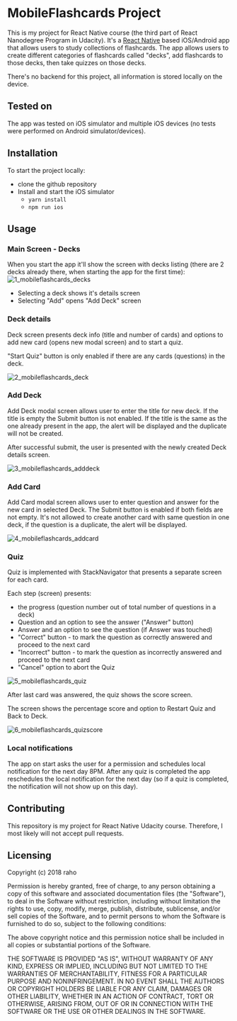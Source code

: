 # MobileFlashcards Project

This is my project for React Native course (the third part of React Nanodegree Program in Udacity). It's a [React Native](https://facebook.github.io/react-native/) based iOS/Android app that allows users to study collections of flashcards. The app allows users to create different categories of flashcards called "decks", add flashcards to those decks, then take quizzes on those decks.

There's no backend for this project, all information is stored locally on the device.


## Tested on

The app was tested on iOS simulator and multiple iOS devices (no tests were performed on Android simulator/devices).


## Installation

To start the project locally:

* clone the github repository
* Install and start the iOS simulator
    - `yarn install`
    - `npm run ios`


## Usage

### Main Screen - Decks

When you start the app it'll show the screen with decks listing (there are 2 decks already there, when starting the app for the first time):
![1_mobileflashcards_decks](https://user-images.githubusercontent.com/611602/34470832-984d56ec-ef3a-11e7-9333-87231b5074c3.png)

* Selecting a deck shows it's details screen
* Selecting "Add" opens "Add Deck" screen

### Deck details

Deck screen presents deck info (title and number of cards) and options to add new card (opens new modal screen) and to start a quiz.

"Start Quiz" button is only enabled if there are any cards (questions) in the deck.

![2_mobileflashcards_deck](https://user-images.githubusercontent.com/611602/34470852-eaa0cf1e-ef3a-11e7-859c-9af49541c0b8.png)

### Add Deck

Add Deck modal screen allows user to enter the title for new deck. If the title is empty the Submit button is not enabled.
If the title is the same as the one already present in the app, the alert will be displayed and the duplicate will not be created.

After successful submit, the user is presented with the newly created Deck details screen.

![3_mobileflashcards_adddeck](https://user-images.githubusercontent.com/611602/34470862-2fc5a678-ef3b-11e7-84a8-453cbb801c27.png)

### Add Card

Add Card modal screen allows user to enter question and answer for the new card in selected Deck. 
The Submit button is enabled if both fields are not empty.
It's not allowed to create another card with same question in one deck, if the question is a duplicate, the alert will be displayed.

![4_mobileflashcards_addcard](https://user-images.githubusercontent.com/611602/34470883-7de382bc-ef3b-11e7-8c0f-5b6b9ac7fb75.png)

### Quiz

Quiz is implemented with StackNavigator that presents a separate screen for each card.

Each step (screen) presents:

* the progress (question number out of total number of questions in a deck)
* Question and an option to see the answer ("Answer" button)
* Answer and an option to see the question (if Answer was touched)
* "Correct" button - to mark the question as correctly answered and proceed to the next card
* "Incorrect" button - to mark the question as incorrectly answered and proceed to the next card
* "Cancel" option to abort the Quiz

![5_mobileflashcards_quiz](https://user-images.githubusercontent.com/611602/34470898-cce879d0-ef3b-11e7-999f-40f25b5061c0.png)

After last card was answered, the quiz shows the score screen.

The screen shows the percentage score and option to Restart Quiz and Back to Deck.

![6_mobileflashcards_quizscore](https://user-images.githubusercontent.com/611602/34470930-5b327452-ef3c-11e7-86d5-4ba63e334ec2.png)


### Local notifications

The app on start asks the user for a permission and schedules local notification for the next day 8PM. After any quiz is completed the app reschedules the local notification for the next day (so if a quiz is completed, the notification will not show up on this day).


## Contributing

This repository is my project for React Native Udacity course. Therefore, I most likely will not accept pull requests.


## Licensing

Copyright (c) 2018 raho

Permission is hereby granted, free of charge, to any person obtaining a copy of this software and associated documentation files (the "Software"), to deal in the Software without restriction, including without limitation the rights to use, copy, modify, merge, publish, distribute, sublicense, and/or sell copies of the Software, and to permit persons to whom the Software is furnished to do so, subject to the following conditions:

The above copyright notice and this permission notice shall be included in all copies or substantial portions of the Software.

THE SOFTWARE IS PROVIDED "AS IS", WITHOUT WARRANTY OF ANY KIND, EXPRESS OR IMPLIED, INCLUDING BUT NOT LIMITED TO THE WARRANTIES OF MERCHANTABILITY, FITNESS FOR A PARTICULAR PURPOSE AND NONINFRINGEMENT. IN NO EVENT SHALL THE AUTHORS OR COPYRIGHT HOLDERS BE LIABLE FOR ANY CLAIM, DAMAGES OR OTHER LIABILITY, WHETHER IN AN ACTION OF CONTRACT, TORT OR OTHERWISE, ARISING FROM, OUT OF OR IN CONNECTION WITH THE SOFTWARE OR THE USE OR OTHER DEALINGS IN THE SOFTWARE.